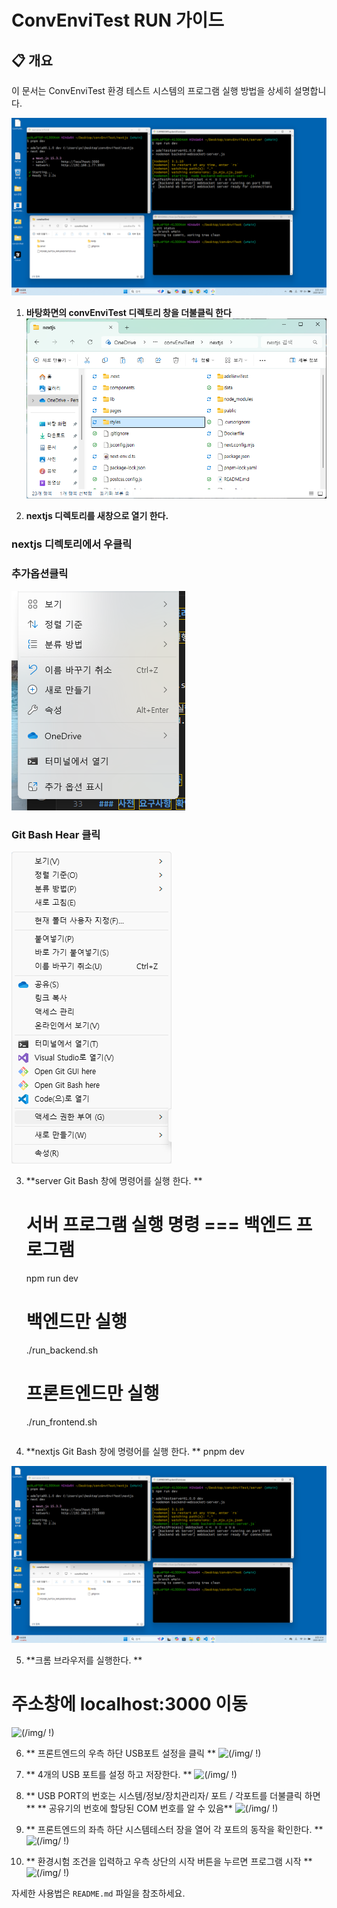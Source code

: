 # ConvEnviTest RUN 가이드

## 📋 개요

이 문서는 ConvEnviTest 환경 테스트 시스템의 프로그램 실행  방법을 상세히 설명합니다.


![(/img/ !)](/img/run_sever.png)

1. **바탕화면의 convEnviTest 디렉토리 창을 더불클릭 한다**
![(/img/ !)](/img/convEnviTest.png)

2. **nextjs 디렉토리를 새창으로 열기 한다.**

### nextjs 디렉토리에서 우클릭
### 추가옵션클릭
![(/img/ !)](/img/right_click.png)
### Git Bash Hear 클릭
![(/img/ !)](/img/OpenGitBashHere.png)

3. **server Git Bash 창에 명령어를 실행 한다. **

   # 서버 프로그램 실행 명령 === 백엔드 프로그램
   npm run dev
   
   # 백엔드만 실행
   ./run_backend.sh
   
   # 프론트엔드만 실행
   ./run_frontend.sh
   ```
4. **nextjs Git Bash 창에 명령어를 실행 한다. **
   pnpm dev

![(/img/ !)](/img/run_sever.png)

5. **크롬 브라우저를 실행한다. **
  # 주소창에 localhost:3000 이동

![(/img/ !)](/img/conv1.png)

6. ** 프론트엔드의 우측 하단 USB포트 설정을 클릭 **
![(/img/ !)](/img/set_comport.png)

7. ** 4개의 USB 포트를 설정 하고 저장한다. **
![(/img/ !)](/img/set_comport.png)

8. ** USB PORT의 번호는 시스템/정보/장치관리자/ 포트 / 각포트를 더불클릭 하면 **
** 공유기의 번호에 할당된 COM 번호를 알 수 있음**
![(/img/ !)](/img/run_check_COM.png.png)

9. ** 프론트엔드의 좌측 하단 시스템테스터 장을 열어 각 포트의 동작을 확인한다. **
![(/img/ !)](/img/test_port.png)

10. ** 환경시험 조건을 입력하고 우측 상단의 시작 버튼을 누르면 프로그램 시작 **
![(/img/ !)](/img/test_port.png)



자세한 사용법은 `README.md` 파일을 참조하세요.
